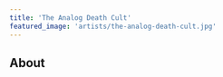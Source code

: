 ```yaml
---
title: 'The Analog Death Cult'
featured_image: 'artists/the-analog-death-cult.jpg'
---
```


## About


